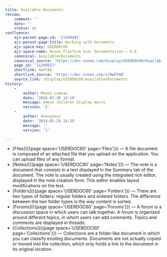 ```yaml
---
title: Available Documents
review:
    comment: ''
    date: ''
    status: ok
confluence:
    ajs-parent-page-id: '21299491'
    ajs-parent-page-title: Working with Documents
    ajs-space-key: USERDOC60
    ajs-space-name: Nuxeo Platform User Documentation — 6.0
    canonical: Available+Documents
    canonical_source: 'https://doc.nuxeo.com/display/USERDOC60/Available+Documents'
    page_id: '21299527'
    shortlink: RwFFAQ
    shortlink_source: 'https://doc.nuxeo.com/x/RwFFAQ'
    source_link: /display/USERDOC60/Available+Documents
history:
    - 
        author: Manon Lumeau
        date: '2016-07-20 14:10'
        message: emove children display macro
        version: '2'
    - 
        author: Anonymous
        date: '2014-02-24 14:15'
        message: ''
        version: '1'

---
```

*   [Files]({{page space='USERDOC60' page='Files'}})&nbsp;&mdash;&nbsp;<span class="smalltext">A file document is composed of an attached file that you upload on the application. You can upload files of any format.</span>
*   [Notes]({{page space='USERDOC60' page='Notes'}})&nbsp;&mdash;&nbsp;<span class="smalltext">The note is a document that consists in a text displayed in the Summary tab of the document. The note is usually created using the integrated rich editor, displayed in the note creation form. This editor enables layout modifications on the text.</span>
*   [Folders]({{page space='USERDOC60' page='Folders'}})&nbsp;&mdash;&nbsp;<span class="smalltext">There are two types of folders: regular folders and ordered folders. The difference between the two folder types is the way content is sorted.</span>
*   [Forums]({{page space='USERDOC60' page='Forums'}})&nbsp;&mdash;&nbsp;<span class="smalltext">A forum is a discussion space in which users can talk together. A forum is organized around different topics, in which users can add comments. Topics and comments are displayed in threads.</span>
*   [Collections]({{page space='USERDOC60' page='Collections'}})&nbsp;&mdash;&nbsp;<span class="smalltext">Collections are a folder-like document in which you can classify existing documents. Documents are not actually copied or moved into the collection, which only holds a link to the document in its original location.</span>